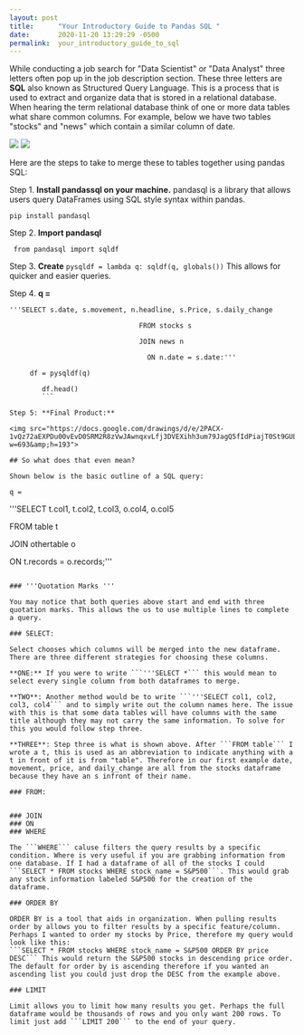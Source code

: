 ```yaml
---
layout: post
title:      "Your Introductory Guide to Pandas SQL "
date:       2020-11-20 13:29:29 -0500
permalink:  your_introductory_guide_to_sql
---
```



While conducting a job search for "Data Scientist" or "Data Analyst" three letters often pop up in the job description section. These three letters are **SQL** also known as Structured Query Language. This is a process that is used to extract and organize data that is stored in a relational database. When hearing the term relational database think of one or more data tables what share common columns. For example, below we have two tables "stocks" and "news" which contain a similar column of date. 

<img src="https://docs.google.com/drawings/d/e/2PACX-1vSjnY-NcGuYYSCNhnfkMtCjDNC2lz1H8AF6FIiO2Qsxe1FENZX9h9TWRi0gSzVkzC48OYwAoPJakcj9/pub?w=351&amp;h=195">


<img src="https://docs.google.com/drawings/d/e/2PACX-1vRTtTxgqWafSiPUYgxGYbv3a-zoUuYI0WNvJAKwtIXqPFkf_ze0LfL3Q1omX1faUxTtGZrA4vzfVqhW/pub?w=436&amp;h=191">

Here are the steps to take to merge these to tables together using pandas SQL:

Step 1. **Install pandassql on your machine.** pandasql is a library that allows users query DataFrames using SQL style syntax within pandas.

```pip install pandasql```

Step 2. **Import pandasql**

``` from pandasql import sqldf```

Step 3. **Create** ```pysqldf = lambda q: sqldf(q, globals())``` This allows for quicker and easier queries. 

Step 4. 
**q =** 

```
'''SELECT s.date, s.movement, n.headline, s.Price, s.daily_change
           
					            FROM stocks s
						
					            JOIN news n 
						
						          ON n.date = s.date:'''  
								 
	 df = pysqldf(q)
		
		df.head()
		```
		
Step 5: **Final Product:**
	
<img src="https://docs.google.com/drawings/d/e/2PACX-1vQz72aEXPDu00vEvD0SRM2R8zVwJAwnqxvLfj3DVEXihh3um79JagQ5fIdPiajT0St9GULAsmvkkhEA/pub?w=693&amp;h=193">
	
## So what does that even mean?

Shown below is the basic outline of a SQL query:

q = 
```
'''SELECT t.col1, t.col2, t.col3, o.col4, o.col5 

FROM table t 

JOIN othertable o 

ON  t.records = o.records;'''
```
				
### '''Quotation Marks '''

You may notice that both queries above start and end with three quotation marks. This allows the us to use multiple lines to complete a query. 

### SELECT:

Select chooses which columns will be merged into the new dataframe. There are three different strategies for choosing these columns. 

**ONE:** If you were to write ```'''SELECT *``` this would mean to select every single column from both dataframes to merge. 

**TWO**: Another method would be to write ```'''SELECT col1, col2, col3, col4``` and to simply write out the column names here. The issue with this is that some data tables will have columns with the same title although they may not carry the same information. To solve for this you would follow step three.

**THREE**: Step three is what is shown above. After ```FROM table``` I wrote a t, this is used as an abbreviation to indicate anything with a t in front of it is from "table". Therefore in our first example date, movement, price, and daily_change are all from the stocks dataframe because they have an s infront of their name. 

### FROM:


### JOIN
### ON
### WHERE

The ```WHERE``` caluse filters the query results by a specific condition. Where is very useful if you are grabbing information from one database. If I had a dataframe of all of the stocks I could ```SELECT * FROM stocks WHERE stock_name = S&P500```. This would grab any stock information labeled S&P500 for the creation of the dataframe. 

### ORDER BY

ORDER BY is a tool that aids in organization. When pulling results order by allows you to filter results by a specific feature/column. Perhaps I wanted to order my stocks by Price, therefore my query would look like this:
```SELECT * FROM stocks WHERE stock_name = S&P500 ORDER BY price DESC``` This would return the S&P500 stocks in descending price order. The default for order by is ascending therefore if you wanted an ascending list you could just drop the DESC from the example above. 

### LIMIT

Limit allows you to limit how many results you get. Perhaps the full dataframe would be thousands of rows and you only want 200 rows. To limit just add ```LIMIT 200``` to the end of your query. 

